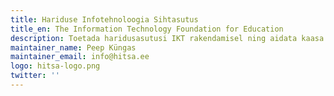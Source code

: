 ```yaml
---
title: Hariduse Infotehnoloogia Sihtasutus
title_en: The Information Technology Foundation for Education
description: Toetada haridusasutusi IKT rakendamisel ning aidata kaasa hariduse ning teadus- ja arendustegevuse kvaliteedi ning tulemuslikkuse tõusule.
maintainer_name: Peep Küngas
maintainer_email: info@hitsa.ee
logo: hitsa-logo.png
twitter: ''
---
```

